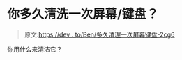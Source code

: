 # 你多久清洗一次屏幕/键盘？

> 原文:[https://dev . to/Ben/多久清理一次屏幕键盘-2cg6](https://dev.to/ben/how-often-do-you-clean-your-screen-keyboard-2cg6)

你用什么来清洁它？